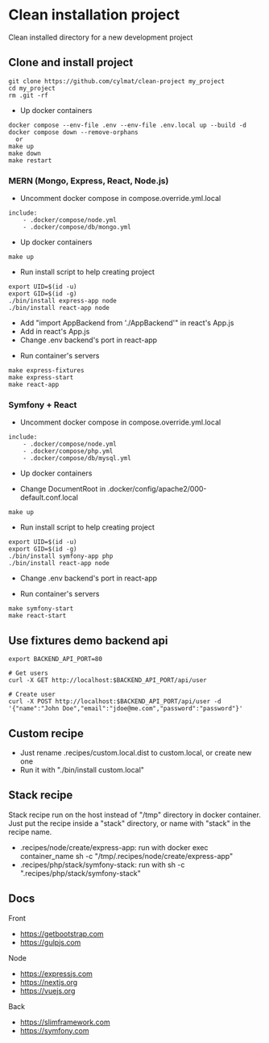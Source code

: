 # Clean installation project

Clean installed directory for a new development project

## Clone and install project

```shell
git clone https://github.com/cylmat/clean-project my_project
cd my_project
rm .git -rf
```

* Up docker containers
```shell
docker compose --env-file .env --env-file .env.local up --build -d
docker compose down --remove-orphans
  or
make up
make down
make restart
```

### MERN (Mongo, Express, React, Node.js)

* Uncomment docker compose in compose.override.yml.local
```
include:
    - .docker/compose/node.yml
    - .docker/compose/db/mongo.yml
```

* Up docker containers
```shell
make up
```

* Run install script to help creating project
```shell
export UID=$(id -u)
export GID=$(id -g)
./bin/install express-app node
./bin/install react-app node
```

- Add "import AppBackend from './AppBackend'" in react's App.js
- Add <AppBackend /> in react's App.js
- Change .env backend's port in react-app

* Run container's servers
```shell
make express-fixtures
make express-start
make react-app
```

### Symfony + React

* Uncomment docker compose in compose.override.yml.local
```
include:
    - .docker/compose/node.yml
    - .docker/compose/php.yml
    - .docker/compose/db/mysql.yml
```

* Up docker containers

- Change DocumentRoot in .docker/config/apache2/000-default.conf.local
```shell
make up
```

* Run install script to help creating project
```shell
export UID=$(id -u)
export GID=$(id -g)
./bin/install symfony-app php
./bin/install react-app node
```

- Change .env backend's port in react-app

* Run container's servers
```shell
make symfony-start
make react-start
```

## Use fixtures demo backend api

```
export BACKEND_API_PORT=80

# Get users 
curl -X GET http://localhost:$BACKEND_API_PORT/api/user

# Create user
curl -X POST http://localhost:$BACKEND_API_PORT/api/user -d '{"name":"John Doe","email":"jdoe@me.com","password":"password"}'
```

## Custom recipe

- Just rename .recipes/custom.local.dist to custom.local, or create new one
- Run it with "./bin/install custom.local"

## Stack recipe

Stack recipe run on the host instead of "/tmp" directory in docker container.  
Just put the recipe inside a "stack" directory, or name with "stack" in the recipe name.

- .recipes/node/create/express-app: run with docker exec container_name sh -c "/tmp/.recipes/node/create/express-app"
- .recipes/php/stack/symfony-stack: run with sh -c ".recipes/php/stack/symfony-stack"

## Docs

Front
- https://getbootstrap.com
- https://gulpjs.com

Node
- https://expressjs.com
- https://nextjs.org
- https://vuejs.org

Back
- https://slimframework.com
- https://symfony.com
